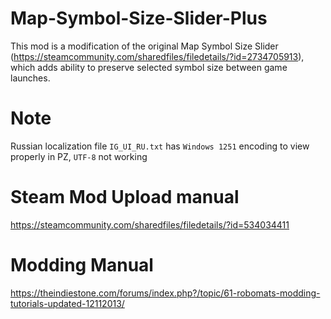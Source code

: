 # Map-Symbol-Size-Slider-Plus

This mod is a modification of the original Map Symbol Size Slider (https://steamcommunity.com/sharedfiles/filedetails/?id=2734705913), which adds ability to preserve selected symbol size between game launches.

# Note

Russian localization file `IG_UI_RU.txt` has `Windows 1251` encoding to view properly in PZ, `UTF-8` not working

# Steam Mod Upload manual

https://steamcommunity.com/sharedfiles/filedetails/?id=534034411

# Modding Manual 

https://theindiestone.com/forums/index.php?/topic/61-robomats-modding-tutorials-updated-12112013/